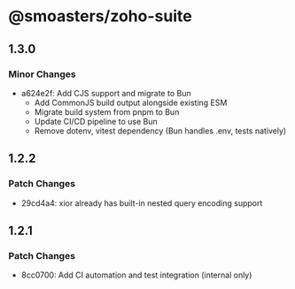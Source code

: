# @smoasters/zoho-suite

## 1.3.0

### Minor Changes

- a624e2f: Add CJS support and migrate to Bun
  - Add CommonJS build output alongside existing ESM
  - Migrate build system from pnpm to Bun
  - Update CI/CD pipeline to use Bun
  - Remove dotenv, vitest dependency (Bun handles .env, tests natively)

## 1.2.2

### Patch Changes

- 29cd4a4: xior already has built-in nested query encoding support

## 1.2.1

### Patch Changes

- 8cc0700: Add CI automation and test integration (internal only)
